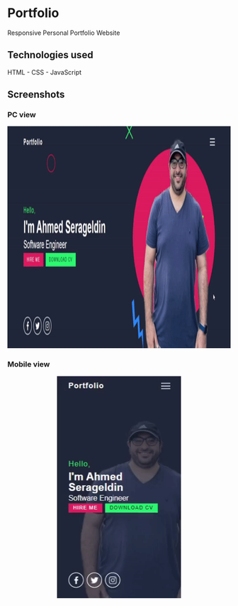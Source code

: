 # Portfolio

Responsive Personal Portfolio Website

## Technologies used

HTML - CSS - JavaScript

## Screenshots

### PC view

<p align="center">
  <img src="assets/desktop.gif" height="500em" />
</p>

### Mobile view

<p align="center">
  <img src="assets/mobile.gif" height="500em" />
</p>




